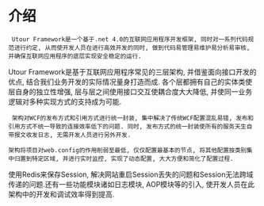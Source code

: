 # 介绍

     Utour Framework是一个基于.net 4.0的互联网应用程序开发框架, 同时对一系列代码规范进行约定, 从而使开发人员在进行高效开发的同时, 做到代码易管理易维护易分析易审核, 并确保互联网应用程序的底层实现安全稳定的运行.
Utour Framework是基于互联网应用程序常见的三层架构, 并借鉴面向接口开发的优点, 结合我们业务开发的实际情况量身打造而成. 各个层都拥有自己的实体类使层自身的独立性增强, 层与层之间使用接口交互使耦合度大大降低, 并使同一业务逻辑对多种实现方式的支持成为可能.

     架构对WCF的发布方式和引用方式进行统一封装, 集中解决了传统WCF配置混乱易错, 发布和引用方式不统一导致的连接效率低下的问题. 同时, 发布方式的统一封装使所有的服务天生自带报文收发日志, 无需开发人员进行另外开发.
     
    架构将项目对web.config的作用削弱至最低, 仅仅配置最基本的节点, 将其他配置按类别集中归置到特定区域, 并进行实时监控, 实现了动态配置, 大大方便和简化了配置过程. 
    
   使用Redis来保存Session, 解决网站重启Session丢失的问题和Session无法跨域传递的问题.还有一些功能模块诸如日志模块, AOP模块等的引入, 使开发人员在此架构中的开发和调试效率得到提高.


  





